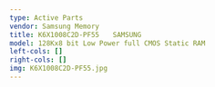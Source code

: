 ```yaml
---
type: Active Parts
vendor: Samsung Memory
title: K6X1008C2D-PF55　　SAMSUNG
model: 128Kx8 bit Low Power full CMOS Static RAM
left-cols: []
right-cols: []
img: K6X1008C2D-PF55.jpg
---
```

